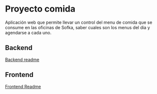 # Proyecto comida

Aplicación web que permite llevar un control del menu de comida que se consume en las oficinas de Sofka, saber cuales son los menus del dia y agendarse a cada uno.

## Backend

[Backend readme](./backend/Readme.md)

## Frontend

[Frontend Readme](./frontend/README.md)

